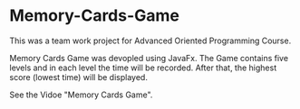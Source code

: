 # Memory-Cards-Game

This was a team work project for Advanced Oriented Programming Course.

Memory Cards Game was devopled using JavaFx. 
The Game contains five levels and in each level the time will be recorded. After that, the highest score (lowest time) will be displayed.


See the Vidoe "Memory Cards Game".
